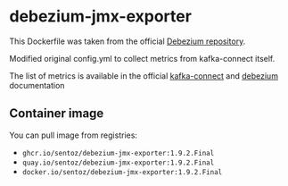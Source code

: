 # debezium-jmx-exporter

This Dockerfile was taken from the official
[Debezium repository](https://github.com/debezium/debezium-examples/tree/main/monitoring/debezium-jmx-exporter).

Modified original config.yml to collect metrics from kafka-connect itself.

The list of metrics is available in the official
[kafka-connect](https://docs.confluent.io/home/connect/self-managed/monitoring.html#using-jmx-to-monitor-kconnect)
and [debezium](https://debezium.io/documentation/reference/connectors/postgresql.html#postgresql-monitoring)
documentation

## Container image

You can pull image from registries:

* `ghcr.io/sentoz/debezium-jmx-exporter:1.9.2.Final`
* `quay.io/sentoz/debezium-jmx-exporter:1.9.2.Final`
* `docker.io/sentoz/debezium-jmx-exporter:1.9.2.Final`

<!--
Title: Debezium JMX Exporter
Description: Dockerfile for build image with jmx exporter.
Author: sentoz
Keywords:
  debezium jmx exporter
  debezium prometheus exporter
  kafka connect jmx exporter
-->
